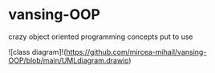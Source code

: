 # vansing-OOP
crazy object oriented programming concepts put to use 

![class diagram]!(https://github.com/mircea-mihail/vansing-OOP/blob/main/UMLdiagram.drawio)
